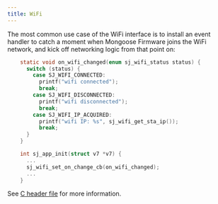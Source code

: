 ```yaml
---
title: WiFi
---
```


The most common use case of the WiFi interface is to install an event handler
to catch a moment when Mongoose Firmware joins the WiFi network, and kick
off networking logic from that point on:

```c
    static void on_wifi_changed(enum sj_wifi_status status) {
      switch (status) {
        case SJ_WIFI_CONNECTED:
          printf("wifi connected");
          break;
        case SJ_WIFI_DISCONNECTED:
          printf("wifi disconnected");
          break;
        case SJ_WIFI_IP_ACQUIRED:
          printf("wifi IP: %s", sj_wifi_get_sta_ip());
          break;
      }
    }

    int sj_app_init(struct v7 *v7) {
      ...
      sj_wifi_set_on_change_cb(on_wifi_changed);
      ...
    }
```

See [C header file](https://github.com/cesanta/mongoose-iot/blob/master/fw/src/sj_wifi.h)
for more information.
